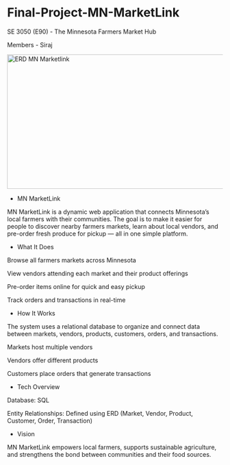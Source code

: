 # Final-Project-MN-MarketLink
SE 3050 (E90) - The Minnesota Farmers Market Hub

Members - Siraj 

<img width="1315" height="314" alt="ERD MN Marketlink" src="https://github.com/user-attachments/assets/bbfe1146-2c21-4c50-87c2-6d9336fbff72" />


- MN MarketLink

MN MarketLink is a dynamic web application that connects Minnesota’s local farmers with their communities. The goal is to make it easier for people to discover nearby farmers markets, learn about local vendors, and pre-order fresh produce for pickup — all in one simple platform.

- What It Does

Browse all farmers markets across Minnesota

View vendors attending each market and their product offerings

Pre-order items online for quick and easy pickup

Track orders and transactions in real-time

- How It Works

The system uses a relational database to organize and connect data between markets, vendors, products, customers, orders, and transactions.

Markets host multiple vendors

Vendors offer different products

Customers place orders that generate transactions

- Tech Overview

Database: SQL 

Entity Relationships: Defined using ERD (Market, Vendor, Product, Customer, Order, Transaction)

- Vision

MN MarketLink empowers local farmers, supports sustainable agriculture, and strengthens the bond between communities and their food sources.
